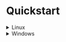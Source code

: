 # Quickstart
<details><summary>Linux</summary>

1. Clone repository:
```
git clone --recursive https://github.com/Kordyban-Roman-CLG/My3DViewer.git
```
```
cd ./My3DViewer
```
2. Bootstrap vcpkg
```
sh ./vcpkg/bootstrap-vcpkg.sh`
```
3. Integrate vcpkg
```
./vcpkg/vcpkg integrate install
```
4. Install dependencies
```
./vcpkg/vcpkg install
```
```
sudo apt-get update && sudo apt-get install -y libxinerama-dev libxcursor-dev xorg-dev libglu1-mesa pkg-config libglfw3
```
</details>
<details><summary>Windows</summary>
  
1. Clone repository:
```
git clone --recursive https://github.com/Kordyban-Roman-CLG/My3DViewer.git
```
```
cd .\My3DViewer
```
2. Bootstrap vcpkg
```
.\vcpkg\bootstrap-vcpkg.bat
```
3. Integrate vcpkg
```
.\vcpkg\vcpkg.exe integrate install
```
4. Install dependencies
```
.\vcpkg\vcpkg install
```
</details>
